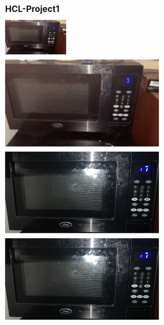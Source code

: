 # HCL-Project1

![](https://github.com/Luzardo99/HCL-Project1/blob/main/200w.GIF)

<img src="https://github.com/Luzardo99/HCL-Project1/blob/main/200w.GIF" width="600">


![image](https://github.com/Luzardo99/HCL-Project1/blob/main/IMG_1034.jpg)


<img src="https://github.com/Luzardo99/HCL-Project1/blob/main/IMG_1034.jpg" width="600">



